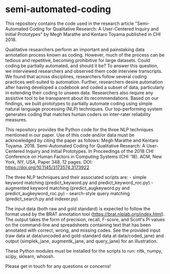 # semi-automated-coding
This repository contains the code used in the research article "Semi-Automated Coding for Qualitative Research: A User-Centered Inquiry and Initial Prototypes" by Megh Marathe and Kentaro Toyama published in CHI 2018.

Qualitative researchers perform an important and painstaking data annotation process known as coding. However, much of the process can be tedious and repetitive, becoming prohibitive for large datasets. Could coding be partially automated, and should it be? To answer this question, we interviewed researchers and observed them code interview transcripts. We found that across disciplines, researchers follow several coding practices well-suited to automation. Further, researchers desire automation after having developed a codebook and coded a subset of data, particularly in extending their coding to unseen data. Researchers also require any assistive tool to be transparent about its recommendations. Based on our findings, we built prototypes to partially automate coding using simple natural language processing (NLP) techniques. Our top-performing system generates coding that matches human coders on inter-rater reliability measures.

This repository provides the Python code for the three NLP techniques mentioned in our paper. Use of this code and/or data must be acknowledged by citing the paper as follows:
Megh Marathe and Kentaro Toyama. 2018. Semi-Automated Coding for Qualitative Research: A User-Centered Inquiry and Initial Prototypes. In Proceedings of the 2018 CHI Conference on Human Factors in Computing Systems (CHI '18). ACM, New York, NY, USA, Paper 348, 12 pages. DOI: https://doi.org/10.1145/3173574.3173922

The three NLP techniques and their associated scripts are:
	- simple keyword matching (predict_keyword.py and predict_keyword_roc.py)
	- augmented keyword matching (predict_augkeyword.py and predict_augkeyword_roc.py)
	- search-style query matching (predict_search.py and indexer.py)

The input data (both raw and gold standard) is expected to follow the format used by the BRAT annotation tool (https://brat.nlplab.org/index.html). The output takes the form of precision, recall, F-score, and Scott's Pi values on the command-line and spreadsheets containing text that has been annotated with correct, wrong, and missing codes. See the provided input (raw data at data/uncoded and gold-standard data at data/coded_jane) and output (simplek_jane, augmentk_jane, and query_jane) for an illustration.

These Python modules must be installed for the scripts to run: nltk, numpy, scipy, sklearn, whoosh.

Please get in touch for any questions or concerns!
